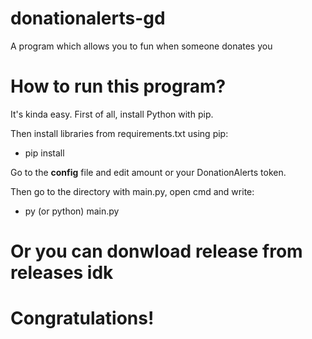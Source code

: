 # donationalerts-gd
A program which allows you to fun when someone donates you

# How to run this program?
It's kinda easy. First of all, install Python with pip.

Then install libraries from requirements.txt using pip:

- pip install <modules separated by space>
  
Go to the **config** file and edit amount or your DonationAlerts token.

Then go to the directory with main.py, open cmd and write:
  
- py (or python) main.py

# Or you can donwload release from releases idk  

# Congratulations!
